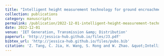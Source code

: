 ```yaml
---
title: "Intelligent height measurement technology for ground encroachments in large‐scale power transmission corridor based on advanced binocular stereovision algorithms"
collection: publications
category: manuscripts
permalink: /publication/2022-12-01-intelligent-height-measurement-technology-for-ground-encroachments-in-large-scale-power-transmission-corridor-based-on-advanced-binocular-stereovision-algorithms
date: 2022-12-01
venue: 'IET Generation, Transmission &amp; Distribution'
paperurl: 'http://jessica-hub.github.io/files/J3.pdf'
bibtex_url: 'http://jessica-hub.github.io/files/pubs.bib'
citation: 'Z. Tang, C. Jia, H. Wang, S. Rong and W. Zhao. &quot;Intelligent height measurement technology for ground encroachments in large‐scale power transmission corridor based on advanced binocular stereovision algorithms.&quot; <i>IET Generation, Transmission &amp; Distribution</i>, vol. 17, no. 2, pp. 448–460, 2022.'
---
```


